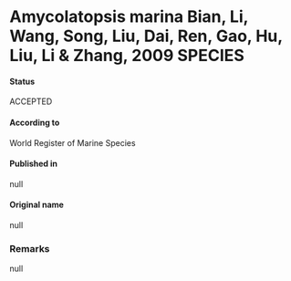 # Amycolatopsis marina Bian, Li, Wang, Song, Liu, Dai, Ren, Gao, Hu, Liu, Li & Zhang, 2009 SPECIES

#### Status
ACCEPTED

#### According to
World Register of Marine Species

#### Published in
null

#### Original name
null

### Remarks
null